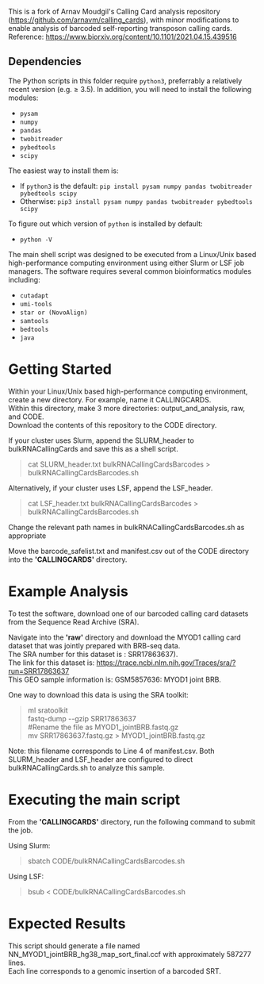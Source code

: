 This is a fork of Arnav Moudgil's Calling Card analysis repository (https://github.com/arnavm/calling_cards), with minor modifications to enable analysis of barcoded self-reporting transposon calling cards. Reference: https://www.biorxiv.org/content/10.1101/2021.04.15.439516

## Dependencies

The Python scripts in this folder require `python3`, preferrably a relatively recent version (e.g. ≥ 3.5). In addition, you will need to install the following modules:
- `pysam`
- `numpy`
- `pandas`
- `twobitreader`
- `pybedtools`
- `scipy`

The easiest way to install them is:
- If `python3` is the default:
`pip install pysam numpy pandas twobitreader pybedtools scipy`
- Otherwise:
`pip3 install pysam numpy pandas twobitreader pybedtools scipy`

To figure out which version of `python` is installed by default:
- `python -V`

The main shell script was designed to be executed from a Linux/Unix based high-performance computing environment using either Slurm or LSF job managers.   The software requires several common bioinformatics modules including:   
- `cutadapt`
- `umi-tools`
- `star or (NovoAlign)` 
- `samtools`
- `bedtools`
- `java`

# Getting Started

Within your Linux/Unix based high-performance computing environment, create a new directory. For example, name it CALLINGCARDS.  
Within this directory, make 3 more directories:  output_and_analysis, raw, and CODE.  
Download the contents of this repository to the CODE directory.  

If your cluster uses Slurm, append the SLURM_header to bulkRNACallingCards and save this as a shell script.  
> cat SLURM_header.txt bulkRNACallingCardsBarcodes > bulkRNACallingCardsBarcodes.sh

Alternatively, if your cluster uses LSF, append the LSF_header.  
> cat LSF_header.txt bulkRNACallingCardsBarcodes > bulkRNACallingCardsBarcodes.sh  

Change the relevant path names in bulkRNACallingCardsBarcodes.sh as appropriate    

Move the barcode_safelist.txt and manifest.csv out of the CODE directory into the **'CALLINGCARDS'** directory.  

# Example Analysis

To test the software, download one of our barcoded calling card datasets from the Sequence Read Archive (SRA).   

Navigate into the **'raw'** directory and download the MYOD1 calling card dataset that was jointly prepared with BRB-seq data.   
The SRA number for this dataset is : SRR17863637).  
The link for this dataset is:  https://trace.ncbi.nlm.nih.gov/Traces/sra/?run=SRR17863637   
This GEO sample information is: GSM5857636: MYOD1 joint BRB.   

One way to download this data is using the SRA toolkit:  
>ml sratoolkit   
>fastq-dump --gzip SRR17863637  
#Rename the file as MYOD1_jointBRB.fastq.gz  
>mv SRR17863637.fastq.gz > MYOD1_jointBRB.fastq.gz  

Note: this filename corresponds to Line 4 of manifest.csv. Both SLURM_header and LSF_header are configured to direct bulkRNACallingCards.sh to analyze this sample. 

# Executing the main script 

From the **'CALLINGCARDS'** directory, run the following command to submit the job.  

Using Slurm:   
>sbatch CODE/bulkRNACallingCardsBarcodes.sh  

Using LSF:
>bsub < CODE/bulkRNACallingCardsBarcodes.sh    

# Expected Results

This script should generate a file named NN_MYOD1_jointBRB_hg38_map_sort_final.ccf with approximately 587277 lines.   
Each line corresponds to a genomic insertion of a barcoded SRT.   

